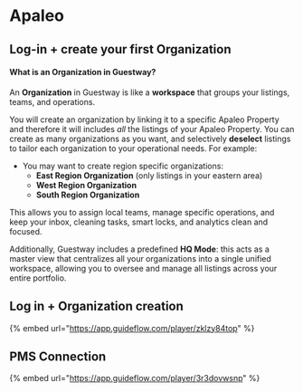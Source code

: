# Apaleo

## Log-in + create your first Organization

#### What is an Organization in Guestway?

An **Organization** in Guestway is like a **workspace** that groups your listings, teams, and operations.

You will create an organization by linking it to a specific Apaleo Property and therefore it will includes _all_ the listings of your Apaleo Property. You can create as many organizations as you want, and selectively **deselect** listings to tailor each organization to your operational needs. For example:

* You may want to create region specific organizations:
  * **East Region Organization** (only listings in your eastern area)
  * **West Region Organization**
  * **South Region Organization**

This allows you to assign local teams, manage specific operations, and keep your inbox, cleaning tasks, smart locks, and analytics clean and focused.

Additionally, Guestway includes a predefined **HQ Mode**: this acts as a master view that centralizes all your organizations into a single unified workspace, allowing you to oversee and manage all listings across your entire portfolio.

## Log in + Organization creation

{% embed url="https://app.guideflow.com/player/zklzy84top" %}

## PMS Connection

{% embed url="https://app.guideflow.com/player/3r3dovwsnp" %}
